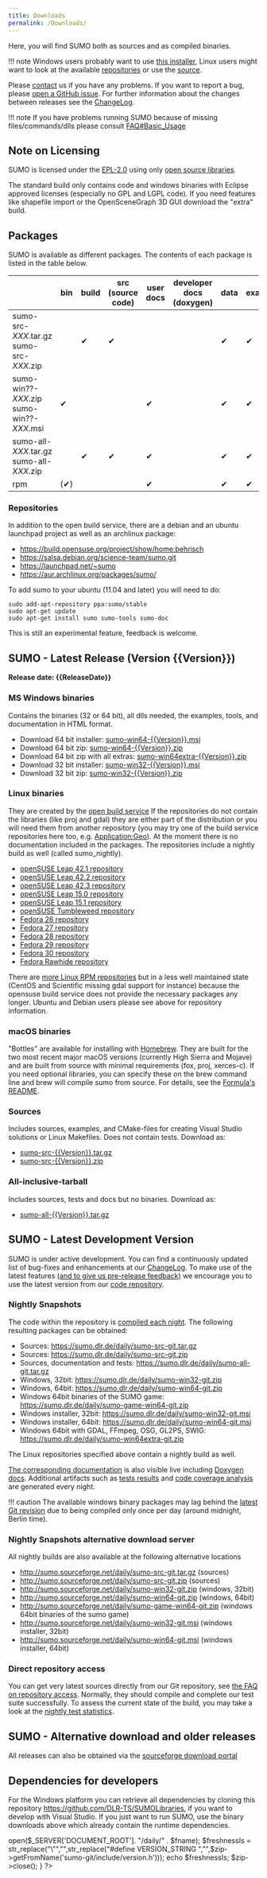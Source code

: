 ```yaml
---
title: Downloads
permalink: /Downloads/
---
```


Here, you will find SUMO both as sources and as compiled binaries.

!!! note
    Windows users probably want to use [this installer](https://sumo.dlr.de/releases/{{Version}}/sumo-win64-{{Version}}.msi), Linux users might want to look at the available [repositories](Downloads.md#repositories) or use the [source](https://sumo.dlr.de/releases/{{Version}}/sumo-src-{{Version}}.tar.gz).

Please [contact](Contact.md) us if you have any problems. If you
want to report a bug, please [open a GitHub
issue](https://github.com/eclipse/sumo/issues/new). For further
information about the changes between releases see the
[ChangeLog](ChangeLog.md).

!!! note
    If you have problems running SUMO because of missing files/commands/dlls please consult [FAQ#Basic_Usage](FAQ.md#basic_usage)

## Note on Licensing

SUMO is licensed under the
[EPL-2.0](https://eclipse.org/legal/epl-v20.html) using only [open
source libraries](Libraries_Licenses.md).

The standard build only contains code and windows binaries with Eclipse
approved licenses (especially no GPL and LGPL code). If you need
features like shapefile import or the OpenSceneGraph 3D GUI download the
"extra" build.

## Packages

SUMO is available as different packages. The contents of each package is
listed in the table below.

|   | bin  | build  | src (source code)  | user docs  |  developer docs (doxygen) | data  | examples  | tutorials  | tests  | tools (except jars)  | jars  |
|---|------|--------|--------------------|------------|---------------------------|-------|-----------|------------|--------|----------------------|-------|
| sumo-src-*XXX*.tar.gz<br>sumo-src-*XXX*.zip  |   | &#10004; | &#10004; |   |   | &#10004; | &#10004; | &#10004; |   | &#10004; |   |
|  sumo-win??-*XXX*.zip<br>sumo-win??-*XXX*.msi | &#10004; |   |   | &#10004; |   | &#10004; | &#10004; | &#10004; |   | &#10004; | &#10004; |
| sumo-all-*XXX*.tar.gz<br>sumo-all-*XXX*.zip  |   | &#10004; | &#10004; | &#10004; |   | &#10004; | &#10004; | &#10004; | &#10004; | &#10004; | &#10004; |
| rpm  | (&#10004;) |   |   | &#10004; |   | &#10004; | &#10004; | &#10004; |   | &#10004; |   |

### Repositories

In addition to the open build service, there are a debian and an ubuntu
launchpad project as well as an archlinux package:

- <https://build.opensuse.org/project/show/home:behrisch>
- <https://salsa.debian.org/science-team/sumo.git>
- <https://launchpad.net/~sumo>
- <https://aur.archlinux.org/packages/sumo/>

To add sumo to your ubuntu (11.04 and later) you will need to do:

```
sudo add-apt-repository ppa:sumo/stable
sudo apt-get update
sudo apt-get install sumo sumo-tools sumo-doc
```

This is still an experimental feature, feedback is welcome.

## SUMO - Latest Release (Version {{Version}})

**Release date: {{ReleaseDate}}**

### MS Windows binaries

Contains the binaries (32 or 64 bit), all dlls needed, the examples,
tools, and documentation in HTML format.

<ul>
<li>Download 64 bit installer: <a class="no-arrow-link" href="https://sumo.dlr.de/releases/{{Version}}/sumo-win64-{{Version}}.msi">sumo-win64-{{Version}}.msi </a><span class="badge badge-pill badge-secondary"><?php getFileSize("sumo-win64-{{Version}}.msi","r");?></span></li>
<li>Download 64 bit zip: <a class="no-arrow-link" href="https://sumo.dlr.de/releases/{{Version}}/sumo-win64-{{Version}}.zip">sumo-win64-{{Version}}.zip </a><span class="badge badge-pill badge-secondary"><?php getFileSize("sumo-win64-{{Version}}.zip","r");?></span></li>
<li>Download 64 bit zip with all extras: <a class="no-arrow-link" href="https://sumo.dlr.de/releases/{{Version}}/sumo-win64extra-{{Version}}.zip">sumo-win64extra-{{Version}}.zip </a><span class="badge badge-pill badge-secondary"><?php getFileSize("sumo-win64extra-{{Version}}.zip","r");?></span></li>
<li>Download 32 bit installer: <a class="no-arrow-link" href="https://sumo.dlr.de/releases/{{Version}}/sumo-win32-{{Version}}.msi">sumo-win32-{{Version}}.msi </a><span class="badge badge-pill badge-secondary"><?php getFileSize("sumo-win32-{{Version}}.msi","r");?></span></li>
<li>Download 32 bit zip: <a class="no-arrow-link" href="https://sumo.dlr.de/releases/{{Version}}/sumo-win32-{{Version}}.zip">sumo-win32-{{Version}}.zip </a><span class="badge badge-pill badge-secondary"><?php getFileSize("sumo-win32-{{Version}}.zip","r");?></span></li>
</ul>

### Linux binaries

They are created by the [open build
service](https://en.opensuse.org/Build_Service) If the repositories do
not contain the libraries (like proj and gdal) they are either part of
the distribution or you will need them from another repository (you may
try one of the build service repositories here too, e.g.
[Application:Geo](https://download.opensuse.org/repositories/Application:/Geo/)).
At the moment there is no documentation included in the packages. The
repositories include a nightly build as well (called sumo_nightly).

- [openSUSE Leap 42.1 repository](http://download.opensuse.org/repositories/home:/behrisch/openSUSE_42.1/)
- [openSUSE Leap 42.2 repository](http://download.opensuse.org/repositories/home:/behrisch/openSUSE_Leap_42.2/)
- [openSUSE Leap 42.3 repository](http://download.opensuse.org/repositories/home:/behrisch/openSUSE_Leap_42.3/)
- [openSUSE Leap 15.0 repository](http://download.opensuse.org/repositories/home:/behrisch/openSUSE_Leap_15.0/)
- [openSUSE Leap 15.1 repository](http://download.opensuse.org/repositories/home:/behrisch/openSUSE_Leap_15.1/)
- [openSUSE Tumbleweed repository](http://download.opensuse.org/repositories/home:/behrisch/openSUSE_Tumbleweed/)
- [Fedora 26 repository](http://download.opensuse.org/repositories/home:/behrisch/Fedora_26/)
- [Fedora 27 repository](http://download.opensuse.org/repositories/home:/behrisch/Fedora_27/)
- [Fedora 28 repository](http://download.opensuse.org/repositories/home:/behrisch/Fedora_28/)
- [Fedora 29 repository](http://download.opensuse.org/repositories/home:/behrisch/Fedora_29/)
- [Fedora 30 repository](http://download.opensuse.org/repositories/home:/behrisch/Fedora_30/)
- [Fedora Rawhide repository](http://download.opensuse.org/repositories/home:/behrisch/Fedora_Rawhide/)

There are [more Linux RPM
repositories](https://build.opensuse.org/repositories/home:behrisch) but
in a less well maintained state (CentOS and Scientific missing gdal
support for instance) because the opensuse build service does not
provide the necessary packages any longer. Ubuntu and Debian users
please see above for repository information.

### macOS binaries

"Bottles" are available for installing with
[Homebrew](https://brew.sh/). They are built for the two most recent
major macOS versions (currently High Sierra and Mojave) and are built
from source with minimal requirements (fox, proj, xerces-c). If you need
optional libraries, you can specify these on the brew command line and
brew will compile sumo from source. For details, see the [Formula's
README](https://github.com/DLR-TS/homebrew-sumo/blob/master/README.md).

### Sources

Includes sources, examples, and CMake-files for creating Visual Studio
solutions or Linux Makefiles. Does not contain tests. Download as:

<ul>
<li><a class="no-arrow-link" href="https://sumo.dlr.de/releases/{{Version}}/sumo-src-{{Version}}.tar.gz">sumo-src-{{Version}}.tar.gz </a><span class="badge badge-pill badge-secondary"><?php getFileSize("sumo-src-{{Version}}.tar.gz","r");?></span></li>
<li><a class="no-arrow-link" href="https://sumo.dlr.de/releases/{{Version}}/sumo-src-{{Version}}.zip">sumo-src-{{Version}}.zip </a><span class="badge badge-pill badge-secondary"><?php getFileSize("sumo-src-{{Version}}.zip","r");?></span></li>
</ul>

### All-inclusive-tarball

Includes sources, tests and docs but no binaries. Download as:

<ul>
<li><a class="no-arrow-link" href="https://sumo.dlr.de/releases/{{Version}}/sumo-all-{{Version}}.tar.gz">sumo-all-{{Version}}.tar.gz </a><span class="badge badge-pill badge-secondary"><?php getFileSize("sumo-all-{{Version}}.tar.gz","r");?></span></li>
</ul>

## SUMO - Latest Development Version

SUMO is under active development. You can find a continuously updated
list of bug-fixes and enhancements at our
[ChangeLog](ChangeLog.md). To make use of the latest features
[(and to give us pre-release feedback)](Contact.md) we encourage
you to use the latest version from our [code repository](https://github.com/eclipse/sumo/).

### Nightly Snapshots 

<span class="badge badge-pill badge-dark"><?php getNightlyFreshness("sumo-win64-git.zip");?></span>

The code within the repository is [compiled each
night](Developer/Nightly_Build.md). The following resulting
packages can be obtained:

<ul>
<li>Sources: <a class="no-arrow-link" href="https://sumo.dlr.de/daily/sumo-src-git.tar.gz">https://sumo.dlr.de/daily/sumo-src-git.tar.gz </a><span class="badge badge-pill badge-light"><?php getFileDate("sumo-src-git.tar.gz","d");?></span> <span class="badge badge-pill badge-secondary"><?php getFileSize("sumo-src-git.tar.gz","d");?></span></li>
<li>Sources: <a class="no-arrow-link" href="https://sumo.dlr.de/daily/sumo-src-git.zip">https://sumo.dlr.de/daily/sumo-src-git.zip </a><span class="badge badge-pill badge-light"><?php getFileDate("sumo-src-git.zip","d");?></span> <span class="badge badge-pill badge-secondary"><?php getFileSize("sumo-src-git.zip","d");?></span></li>
<li>Sources, documentation and tests: <a class="no-arrow-link" href="https://sumo.dlr.de/daily/sumo-all-git.tar.gz">https://sumo.dlr.de/daily/sumo-all-git.tar.gz </a><span class="badge badge-pill badge-light"><?php getFileDate("sumo-all-git.tar.gz","d");?></span> <span class="badge badge-pill badge-secondary"><?php getFileSize("sumo-all-git.tar.gz","d");?></span></li>
<li>Windows, 32bit: <a class="no-arrow-link" href="https://sumo.dlr.de/daily/sumo-win32-git.zip">https://sumo.dlr.de/daily/sumo-win32-git.zip </a><span class="badge badge-pill badge-light"><?php getFileDate("sumo-win32-git.zip","d");?></span> <span class="badge badge-pill badge-secondary"><?php getFileSize("sumo-win32-git.zip","d");?></span></li>
<li>Windows, 64bit: <a class="no-arrow-link" href="https://sumo.dlr.de/daily/sumo-win64-git.zip">https://sumo.dlr.de/daily/sumo-win64-git.zip </a><span class="badge badge-pill badge-light"><?php getFileDate("sumo-win64-git.zip","d");?></span> <span class="badge badge-pill badge-secondary"><?php getFileSize("sumo-win64-git.zip","d");?></span></li>
<li>Windows 64bit binaries of the SUMO game: <a class="no-arrow-link" href="https://sumo.dlr.de/daily/sumo-game-win64-git.zip">https://sumo.dlr.de/daily/sumo-game-win64-git.zip </a><span class="badge badge-pill badge-light"><?php getFileDate("sumo-game-win64-git.zip","d");?></span> <span class="badge badge-pill badge-secondary"><?php getFileSize("sumo-game-win64-git.zip","d");?></span></li>
<li>Windows installer, 32bit: <a class="no-arrow-link" href="https://sumo.dlr.de/daily/sumo-win32-git.msi">https://sumo.dlr.de/daily/sumo-win32-git.msi </a><span class="badge badge-pill badge-light"><?php getFileDate("sumo-win32-git.msi","d");?></span> <span class="badge badge-pill badge-secondary"><?php getFileSize("sumo-win32-git.msi","d");?></span></li>
<li>Windows installer, 64bit: <a class="no-arrow-link" href="https://sumo.dlr.de/daily/sumo-win64-git.msi">https://sumo.dlr.de/daily/sumo-win64-git.msi </a><span class="badge badge-pill badge-light"><?php getFileDate("sumo-win64-git.msi","d");?></span> <span class="badge badge-pill badge-secondary"><?php getFileSize("sumo-win64-git.msi","d");?></span></li>
<li>Windows 64bit with GDAL, FFmpeg, OSG, GL2PS, SWIG: <a class="no-arrow-link" href="https://sumo.dlr.de/daily/sumo-win64extra-git.zip">https://sumo.dlr.de/daily/sumo-win64extra-git.zip </a><span class="badge badge-pill badge-light"><?php getFileDate("sumo-win64extra-git.zip","d");?></span> <span class="badge badge-pill badge-secondary"><?php getFileSize("sumo-win64extra-git.zip","d");?></span></li>
</ul>

The Linux repositories specified above contain a nightly build as well.

[The corresponding documentation](https://sumo.dlr.de/daily/userdoc) is
also visible live including [Doxygen
docs](https://sumo.dlr.de/daily/doxygen). Additional artifacts such as
[tests results](https://sumo.dlr.de/daily) and [code coverage
analysis](https://sumo.dlr.de/daily/lcov/html/) are generated every
night.

!!! caution
    The available windows binary packages may lag behind the [latest Git revision](https://github.com/eclipse/sumo/commits/master) due to being compiled only once per day (around midnight, Berlin time).

### Nightly Snapshots alternative download server

All nightly builds are also available at the following alternative
locations

- <http://sumo.sourceforge.net/daily/sumo-src-git.tar.gz> (sources)
- <http://sumo.sourceforge.net/daily/sumo-src-git.zip> (sources)
- <http://sumo.sourceforge.net/daily/sumo-win32-git.zip> (windows, 32bit)
- <http://sumo.sourceforge.net/daily/sumo-win64-git.zip> (windows, 64bit)
- <http://sumo.sourceforge.net/daily/sumo-game-win64-git.zip> (windows 64bit binaries of the sumo game)
- <http://sumo.sourceforge.net/daily/sumo-win32-git.msi> (windows installer, 32bit)
- <http://sumo.sourceforge.net/daily/sumo-win64-git.msi> (windows installer, 64bit)

### Direct repository access

You can get very latest sources directly from our Git repository, see
[the FAQ on repository access](FAQ.md#how_do_i_access_the_code_repository).
Normally, they should compile and complete our test suite successfully.
To assess the current state of the build, you may take a look at the
[nightly test statistics](https://sumo.dlr.de/daily/).

## SUMO - Alternative download and older releases

All releases can also be obtained via the [sourceforge download
portal](https://sourceforge.net/projects/sumo/files/sumo/)

## Dependencies for developers

For the Windows platform you can retrieve all dependencies by cloning
this repository <https://github.com/DLR-TS/SUMOLibraries>, if you want
to develop with Visual Studio. If you just want to run SUMO, use the
binary downloads above which already contain the runtime dependencies.

<?php
function getFileDate($fname, $type){
    switch($type){
    case "r":
    $file = "/releases/{{Version}}/" . $fname;
    break;
    case "d":
    $file = "/daily/" . $fname;
    break;
}
$file = $_SERVER['DOCUMENT_ROOT']. $file;
if(file_exists($file)){
    echo date ("F d Y H:i:s", filemtime($file)) . " UTC";
}}
function getFileSize($fname, $type){
switch($type){
    case "r":
    $file = "/releases/{{Version}}/" . $fname;
    break;
    case "d":
    $file = "/daily/" . $fname;
    break;
}
$file = $_SERVER['DOCUMENT_ROOT']. $file;
if(file_exists($file)){
echo round(((filesize($file))/1048576),1) . " MB";
}}
function getNightlyFreshness($fname){
$zip = new ZipArchive;
$zip->open($_SERVER['DOCUMENT_ROOT']. "/daily/" . $fname);
$freshnessIs = str_replace("\"","",str_replace("#define VERSION_STRING ","",$zip->getFromName('sumo-git/include/version.h')));
echo $freshnessIs;
$zip->close();
}
?>
